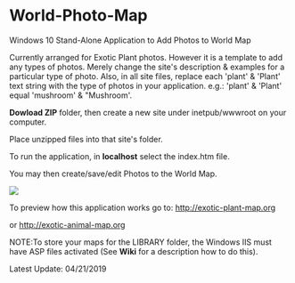 # World-Photo-Map
Windows 10 Stand-Alone Application to Add Photos to World Map


Currently arranged for Exotic Plant photos. However it is a template to add any types of photos.
Merely change the site's description & examples for a particular type of photo. Also, in all site files, replace each
'plant' & 'Plant' text string with the type of photos in your application. e.g.: 'plant' & 'Plant' equal 'mushroom' & "Mushroom'.

**Dowload ZIP** folder, then create a new site under inetpub/wwwroot on your computer.

Place unzipped files into that site's folder.

To run the application, in **localhost** select the index.htm file. 

You may then create/save/edit Photos to the World Map.

![](http://exotic-plant-map.org/Images/exoticPlant.jpg)

To preview how this application works go to: http://exotic-plant-map.org

or http://exotic-animal-map.org

NOTE:To store your maps for the LIBRARY folder, the Windows IIS must have 
ASP files activated (See **Wiki** for a description how to do this).

Latest Update: 04/21/2019
